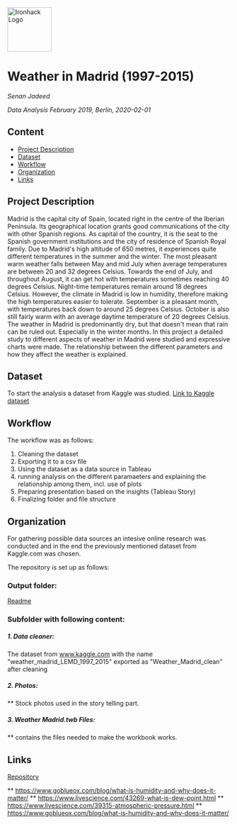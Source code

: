 <img src="https://bit.ly/2VnXWr2" alt="Ironhack Logo" width="100"/>

# Weather in Madrid (1997-2015)
*Senan Jadeed*

*Data Analysis February 2019, Berlin, 2020-02-01*

## Content
- [Project Description](#project-description)
- [Dataset](#dataset)
- [Workflow](#workflow)
- [Organization](#organization)
- [Links](#links)

## Project Description
Madrid is the capital city of Spain, located right in the centre of the Iberian Peninsula. Its geographical location grants good communications of the city with other Spanish regions. As capital of the country, it is the seat to the Spanish government institutions and the city of residence of Spanish Royal family.
Due to Madrid's high altitude of 650 metres, it experiences quite different temperatures in the summer and the winter. The most pleasant warm weather falls between May and mid July when average temperatures are between 20 and 32 degrees Celsius. Towards the end of July, and throughout August, it can get hot with temperatures sometimes reaching 40 degrees Celsius. Night-time temperatures remain around 18 degrees Celsius. However, the climate in Madrid is low in humidity, therefore making the high temperatures easier to tolerate.
September is a pleasant month, with temperatures back down to around 25 degrees Celsius. October is also still fairly warm with an average daytime temperature of 20 degrees Celsius.
The weather in Madrid is predominantly dry, but that doesn't mean that rain can be ruled out. Especially in the winter months.
In this project a detailed study to different aspects of weather in Madrid were studied and expressive charts were made. The relationship between the different parameters and how they affect the weather is explained.


## Dataset
To start the analysis a dataset from Kaggle was studied.
[Link to Kaggle dataset](https://www.kaggle.com/juliansimon/weather_madrid_lemd_1997_2015.csv)


## Workflow
The workflow was as follows:
1. Cleaning the dataset
2. Exporting it to a csv file
3. Using the dataset as a data source in Tableau
4. running analysis on the different paramaeters and explaining the relationship among them, incl. use of plots
5. Preparing presentation based on the insights (Tableau Story)
6. Finalizing folder and file structure


## Organization
For gathering possible data sources an intesive online research was conducted and in the end the previously mentioned dataset from Kaggle.com was chosen.

The repository is set up as follows:


### Output folder:

[Readme](https://github.com/Senonino/Ironhack_projects/tree/master/Module02_tableau-project)

### Subfolder with following content:
##### 1. Data cleaner: 

The dataset from www.kaggle.com with  the name "weather_madrid_LEMD_1997_2015"
exported as "Weather_Madrid_clean" after cleaning

##### 2. Photos:

** Stock photos used in the story telling part.

##### 3. Weather Madrid.twb Files:

** contains the files needed to make the workbook works.

## Links

[Repository](https://github.com/valsophie/group_project-)

** https://www.goblueox.com/blog/what-is-humidity-and-why-does-it-matter/
** https://www.livescience.com/43269-what-is-dew-point.html
** https://www.livescience.com/39315-atmospheric-pressure.html
** https://www.goblueox.com/blog/what-is-humidity-and-why-does-it-matter/
